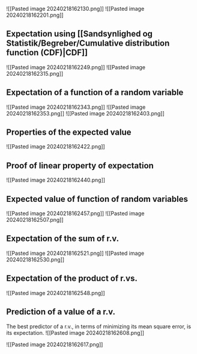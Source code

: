 ![[Pasted image 20240218162130.png]]
![[Pasted image 20240218162201.png]]
## Expectation using [[Sandsynlighed og Statistik/Begreber/Cumulative distribution function (CDF)|CDF]]
![[Pasted image 20240218162249.png]]
![[Pasted image 20240218162315.png]]
## Expectation of a function of a random variable
![[Pasted image 20240218162343.png]]
![[Pasted image 20240218162353.png]]
![[Pasted image 20240218162403.png]]

## Properties of the expected value
![[Pasted image 20240218162422.png]]
## Proof of linear property of expectation
![[Pasted image 20240218162440.png]]

## Expected value of function of random variables
![[Pasted image 20240218162457.png]]
![[Pasted image 20240218162507.png]]
## Expectation of the sum of r.v.
![[Pasted image 20240218162521.png]]
![[Pasted image 20240218162530.png]]
## Expectation of the product of r.vs.
![[Pasted image 20240218162548.png]]

## Prediction of a value of a r.v.
The best predictor of a r.v., in terms of minimizing its mean square error, is its expectation.
![[Pasted image 20240218162608.png]]


![[Pasted image 20240218162617.png]]
